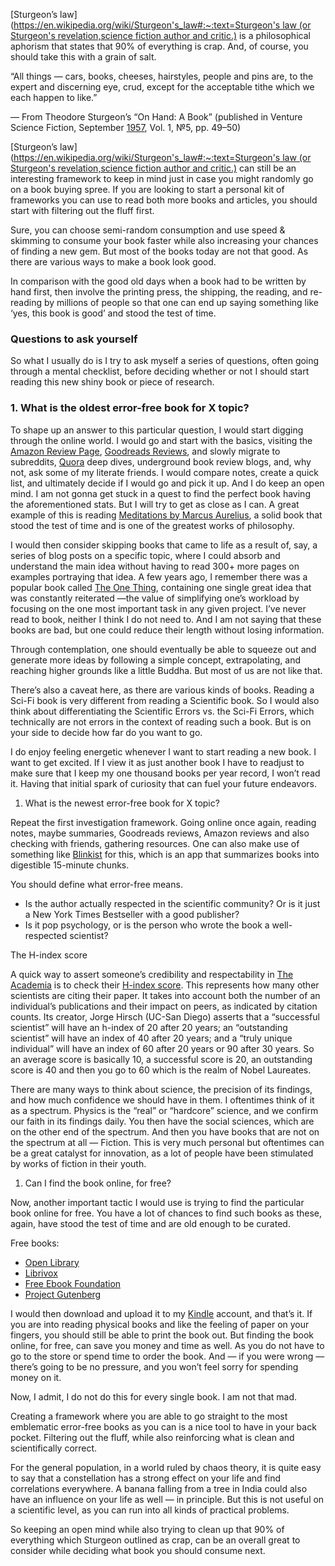 [Sturgeon’s law]([https://en.wikipedia.org/wiki/Sturgeon's_law#:~:text=Sturgeon's law (or Sturgeon's revelation,science fiction author and critic.)](https://en.wikipedia.org/wiki/Sturgeon%27s_law#:~:text=Sturgeon's%20law%20\(or%20Sturgeon's%20revelation,science%20fiction%20author%20and%20critic.\)) is a philosophical aphorism that states that 90% of everything is crap. And, of course, you should take this with a grain of salt.

“All things — cars, books, cheeses, hairstyles, people and pins are, to the expert and discerning eye, crud, except for the acceptable tithe which we each happen to like.”

— From Theodore Sturgeon’s “On Hand: A Book” (published in Venture Science Fiction, September [1957](https://archive.org/details/Venture_v01n05_1957-09_Gorgon776/), Vol. 1, №5, pp. 49–50)

[Sturgeon’s law]([https://en.wikipedia.org/wiki/Sturgeon's_law#:~:text=Sturgeon's law (or Sturgeon's revelation,science fiction author and critic.)](https://en.wikipedia.org/wiki/Sturgeon%27s_law#:~:text=Sturgeon's%20law%20\(or%20Sturgeon's%20revelation,science%20fiction%20author%20and%20critic.\)) can still be an interesting framework to keep in mind just in case you might randomly go on a book buying spree. If you are looking to start a personal kit of frameworks you can use to read both more books and articles, you should start with filtering out the fluff first.

Sure, you can choose semi-random consumption and use speed & skimming to consume your book faster while also increasing your chances of finding a new gem. But most of the books today are not that good. As there are various ways to make a book look good.

In comparison with the good old days when a book had to be written by hand first, then involve the printing press, the shipping, the reading, and re-reading by millions of people so that one can end up saying something like ‘yes, this book is good’ and stood the test of time.

### Questions to ask yourself

So what I usually do is I try to ask myself a series of questions, often going through a mental checklist, before deciding whether or not I should start reading this new shiny book or piece of research.

### 1. What is the oldest error-free book for X topic?

To shape up an answer to this particular question, I would start digging through the online world. I would go and start with the basics, visiting the [Amazon Review Page](https://www.amazon.com/gp/help/customer/display.html?nodeId=G3UA5WC5S5UUKB5G), [Goodreads Reviews](https://www.goodreads.com/shelf/show/book-reviews), and slowly migrate to subreddits, [Quora](https://en.wikipedia.org/wiki/Quora) deep dives, underground book review blogs, and, why not, ask some of my literate friends. I would compare notes, create a quick list, and ultimately decide if I would go and pick it up. And I do keep an open mind. I am not gonna get stuck in a quest to find the perfect book having the aforementioned stats. But I will try to get as close as I can. A great example of this is reading [Meditations by Marcus Aurelius](https://en.wikipedia.org/wiki/Meditations), a solid book that stood the test of time and is one of the greatest works of philosophy.

I would then consider skipping books that came to life as a result of, say, a series of blog posts on a specific topic, where I could absorb and understand the main idea without having to read 300+ more pages on examples portraying that idea. A few years ago, I remember there was a popular book called [The One Thing](https://en.wikipedia.org/wiki/The_One_Thing_\(book\)), containing one single great idea that was constantly reiterated —the value of simplifying one’s workload by focusing on the one most important task in any given project. I’ve never read to book, neither I think I do not need to. And I am not saying that these books are bad, but one could reduce their length without losing information.

Through contemplation, one should eventually be able to squeeze out and generate more ideas by following a simple concept, extrapolating, and reaching higher grounds like a little Buddha. But most of us are not like that.

There’s also a caveat here, as there are various kinds of books. Reading a Sci-Fi book is very different from reading a Scientific book. So I would also think about differentiating the Scientific Errors vs. the Sci-Fi Errors, which technically are not errors in the context of reading such a book. But is on your side to decide how far do you want to go.

I do enjoy feeling energetic whenever I want to start reading a new book. I want to get excited. If I view it as just another book I have to readjust to make sure that I keep my one thousand books per year record, I won’t read it. Having that initial spark of curiosity that can fuel your future endeavors.

1. What is the newest error-free book for X topic?


Repeat the first investigation framework. Going online once again, reading notes, maybe summaries, Goodreads reviews, Amazon reviews and also checking with friends, gathering resources. One can also make use of something like [Blinkist](https://www.blinkist.com/) for this, which is an app that summarizes books into digestible 15-minute chunks.

  

You should define what error-free means.

  

- Is the author actually respected in the scientific community? Or is it just a New York Times Bestseller with a good publisher?
- Is it pop psychology, or is the person who wrote the book a well-respected scientist?

  

The H-index score

  

A quick way to assert someone’s credibility and respectability in [The Academia](https://en.wikipedia.org/wiki/Academia_\(disambiguation\)) is to check their [H-index score](https://en.wikipedia.org/wiki/H-index#:~:text=among%20different%20fields.-,Calculation,with%203%20or%20more%20citations.). This represents how many other scientists are citing their paper. It takes into account both the number of an individual’s publications and their impact on peers, as indicated by citation counts. Its creator, Jorge Hirsch (UC-San Diego) asserts that a “successful scientist” will have an h-index of 20 after 20 years; an “outstanding scientist” will have an index of 40 after 20 years; and a “truly unique individual” will have an index of 60 after 20 years or 90 after 30 years. So an average score is basically 10, a successful score is 20, an outstanding score is 40 and then you go to 60 which is the realm of Nobel Laureates.

There are many ways to think about science, the precision of its findings, and how much confidence we should have in them. I oftentimes think of it as a spectrum. Physics is the “real” or “hardcore” science, and we confirm our faith in its findings daily. You then have the social sciences, which are on the other end of the spectrum. And then you have books that are not on the spectrum at all — Fiction. This is very much personal but oftentimes can be a great catalyst for innovation, as a lot of people have been stimulated by works of fiction in their youth.

1. Can I find the book online, for free?



Now, another important tactic I would use is trying to find the particular book online for free. You have a lot of chances to find such books as these, again, have stood the test of time and are old enough to be curated.

Free books:

- [Open Library](https://openlibrary.org/)
- [Librivox](https://librivox.org/)
- [Free Ebook Foundation](https://ebookfoundation.org/)
- [Project Gutenberg](https://www.gutenberg.org/)

I would then download and upload it to my [Kindle](https://en.wikipedia.org/wiki/Amazon_Kindle) account, and that’s it. If you are into reading physical books and like the feeling of paper on your fingers, you should still be able to print the book out. But finding the book online, for free, can save you money and time as well. As you do not have to go to the store or spend time to order the book. And — if you were wrong — there’s going to be no pressure, and you won’t feel sorry for spending money on it.

Now, I admit, I do not do this for every single book. I am not that mad.

Creating a framework where you are able to go straight to the most emblematic error-free books as you can is a nice tool to have in your back pocket. Filtering out the fluff, while also reinforcing what is clean and scientifically correct.

For the general population, in a world ruled by chaos theory, it is quite easy to say that a constellation has a strong effect on your life and find correlations everywhere. A banana falling from a tree in India could also have an influence on your life as well — in principle. But this is not useful on a scientific level, as you can run into all kinds of practical problems.

So keeping an open mind while also trying to clean up that 90% of everything which Sturgeon outlined as crap, can be an overall great to consider while deciding what book you should consume next.

  

